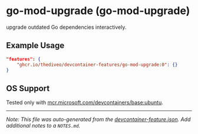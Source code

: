 
# go-mod-upgrade (go-mod-upgrade)

upgrade outdated Go dependencies interactively.

## Example Usage

```json
"features": {
    "ghcr.io/thediveo/devcontainer-features/go-mod-upgrade:0": {}
}
```



## OS Support

Tested only with
[mcr.microsoft.com/devcontainers/base:ubuntu](https://mcr.microsoft.com/en-us/artifact/mar/devcontainers/base/about#about:_ubuntu).


---

_Note: This file was auto-generated from the [devcontainer-feature.json](devcontainer-feature.json).  Add additional notes to a `NOTES.md`._
